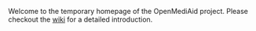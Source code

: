 Welcome to the temporary homepage of the OpenMediAid project. Please checkout the [wiki](openmediaid.org) for a detailed introduction.
